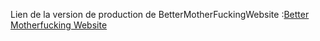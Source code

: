 Lien de la version de production de BetterMotherFuckingWebsite :[Better Motherfucking Website](https://marianne243.github.io/)
